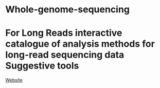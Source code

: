 # Whole-genome-sequencing

# For Long Reads interactive catalogue of analysis methods for long-read sequencing data Suggestive tools 
[Website](https://long-read-tools.org/tools.html?sort=Name&cat=&tec=#anchorN) 
